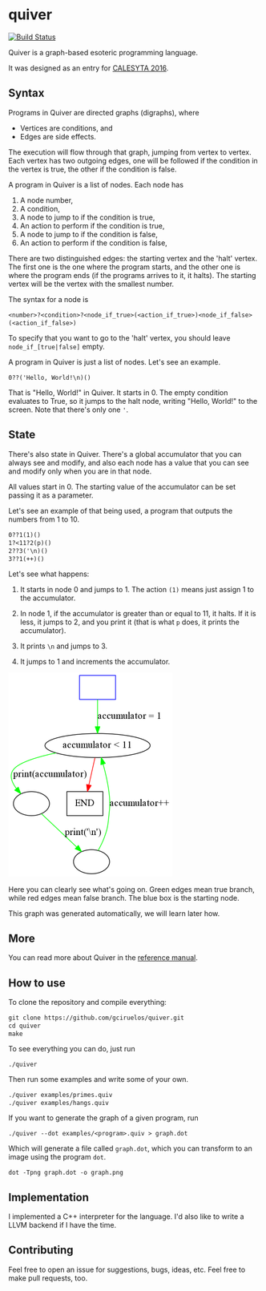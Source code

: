 quiver
======
[![Build Status](https://travis-ci.org/gciruelos/quiver.svg?branch=master)](https://travis-ci.org/gciruelos/quiver)


Quiver is a graph-based esoteric programming language.

It was designed as an entry for [CALESYTA 2016](http://calesyta.xyz/en/).

Syntax
------

Programs in Quiver are directed graphs (digraphs), where

* Vertices are conditions, and
* Edges are side effects.

The execution will flow through that graph, jumping from vertex to vertex. Each vertex has two outgoing edges, one will be followed if the condition in the vertex is true, the other if the condition is false.

A program in Quiver is a list of nodes. Each node has 

1. A node number,
1. A condition,
2. A node to jump to if the condition is true,
3. An action to perform if the condition is true,
4. A node to jump to if the condition is false,
5. An action to perform if the condition is false,

There are two distinguished edges: the starting vertex and the 'halt' vertex. The first one is the one where the program starts, and the other one is where the program ends (if the programs arrives to it, it halts). The starting vertex will be the vertex with the smallest number.

The syntax for a node is

```
<number>?<condition>?<node_if_true>(<action_if_true>)<node_if_false>(<action_if_false>)
```

To specify that you want to go to the 'halt' vertex, you should leave `node_if_[true|false]` empty.
  
A program in Quiver is just a list of nodes. Let's see an example.

```
0??('Hello, World!\n)()
```

That is "Hello, World!" in Quiver. It starts in 0. The empty condition evaluates to True, so it jumps to the halt node, writing "Hello, World!" to the screen. Note that there's only one `'`.

State
-----

There's also state in Quiver.
There's a global accumulator that you can always see and modify,
and also each node has a value that you can see and modify only when you are in that node.

All values start in 0. The starting value of the accumulator can be set passing it as a parameter.

Let's see an example of that being used, a program that outputs the numbers from 1 to 10.

```
0??1(1)()
1?<11?2(p)()
2??3('\n)()
3??1(++)()
```

Let's see what happens:

1. It starts in node 0 and jumps to 1. The action `(1)` means just assign 1 to the accumulator.

2. In node 1, if the accumulator is greater than or equal to 11, it halts. If it is less, it jumps to 2, and you print it (that is what `p` does, it prints the accumulator).

3. It prints `\n` and jumps to 3.

4. It jumps to 1 and increments the accumulator.

![1to10.quiv Graph](doc/img/1to10.png)

Here you can clearly see what's going on. Green edges mean true branch, while red edges mean false branch. The blue box is the starting node.

This graph was generated automatically, we will learn later how.

More
----

You can read more about Quiver in the [reference manual](doc/reference.md).

How to use
----------

To clone the repository and compile everything:

    git clone https://github.com/gciruelos/quiver.git
    cd quiver
    make

To see everything you can do, just run

    ./quiver


Then run some examples and write some of your own.

    ./quiver examples/primes.quiv
    ./quiver examples/hangs.quiv

If you want to generate the graph of a given program, run

    ./quiver --dot examples/<program>.quiv > graph.dot

Which will generate a file called `graph.dot`, which you can transform to an image using the program `dot`.

    dot -Tpng graph.dot -o graph.png


Implementation
--------------

  I implemented a C++ interpreter for the language. I'd also like to write a LLVM backend if I have the time.

Contributing
------------

Feel free to open an issue for suggestions, bugs, ideas, etc. Feel free to make pull requests, too.
